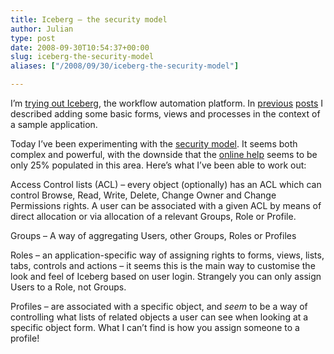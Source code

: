 ```yaml
---
title: Iceberg – the security model
author: Julian
type: post
date: 2008-09-30T10:54:37+00:00
slug: iceberg-the-security-model 
aliases: ["/2008/09/30/iceberg-the-security-model"]

---
```

I’m [trying out Iceberg][1], the workflow automation platform. In [previous][2] [posts][3] I described adding some basic forms, views and processes in the context of a sample application.

Today I’ve been experimenting with the [security model][4]. It seems both complex and powerful, with the downside that the [online help][4] seems to be only 25% populated in this area. Here’s what I’ve been able to work out:

Access Control lists (ACL) – every object (optionally) has an ACL which can control Browse, Read, Write, Delete, Change Owner and Change Permissions rights. A user can be associated with a given ACL by means of direct allocation or via allocation of a relevant Groups, Role or Profile.

Groups – A way of aggregating Users, other Groups, Roles or Profiles

Roles – an application-specific way of assigning rights to forms, views, lists, tabs, controls and actions – it seems this is the main way to customise the look and feel of Iceberg based on user login. Strangely you can only assign Users to a Role, not Groups.

Profiles – are associated with a specific object, and _seem_ to be a way of controlling what lists of related objects a user can see when looking at a specific object form. What I can’t find is how you assign someone to a profile!

 [1]: https://www.synesthesia.co.uk/blog/archives/2008/09/24/iceberg/
 [2]: https://www.synesthesia.co.uk/blog/archives/2008/09/24/iceberg-creating-the-first-user-story-1/
 [3]: https://www.synesthesia.co.uk/blog/archives/2008/09/25/iceberg-creating-the-first-user-story-2/
 [4]: https://www.learniceberg.com/6_Security_and_Permissions